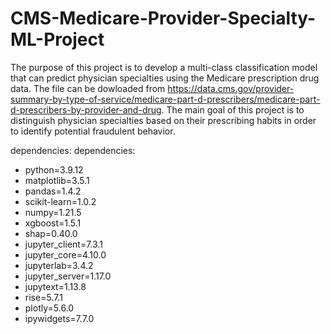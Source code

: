 # CMS-Medicare-Provider-Specialty-ML-Project

The purpose of this project is to develop a multi-class classification model that can predict physician specialties using the Medicare prescription drug data. The file can be dowloaded from https://data.cms.gov/provider-summary-by-type-of-service/medicare-part-d-prescribers/medicare-part-d-prescribers-by-provider-and-drug. The main goal of this project is to distinguish physician specialties based on their prescribing habits in order to identify potential fraudulent behavior.


dependencies:
dependencies:
- python=3.9.12
- matplotlib=3.5.1
- pandas=1.4.2
- scikit-learn=1.0.2
- numpy=1.21.5
- xgboost=1.5.1
- shap=0.40.0
- jupyter_client=7.3.1
- jupyter_core=4.10.0
- jupyterlab=3.4.2
- jupyter_server=1.17.0
- jupytext=1.13.8
- rise=5.7.1
- plotly=5.6.0
- ipywidgets=7.7.0
